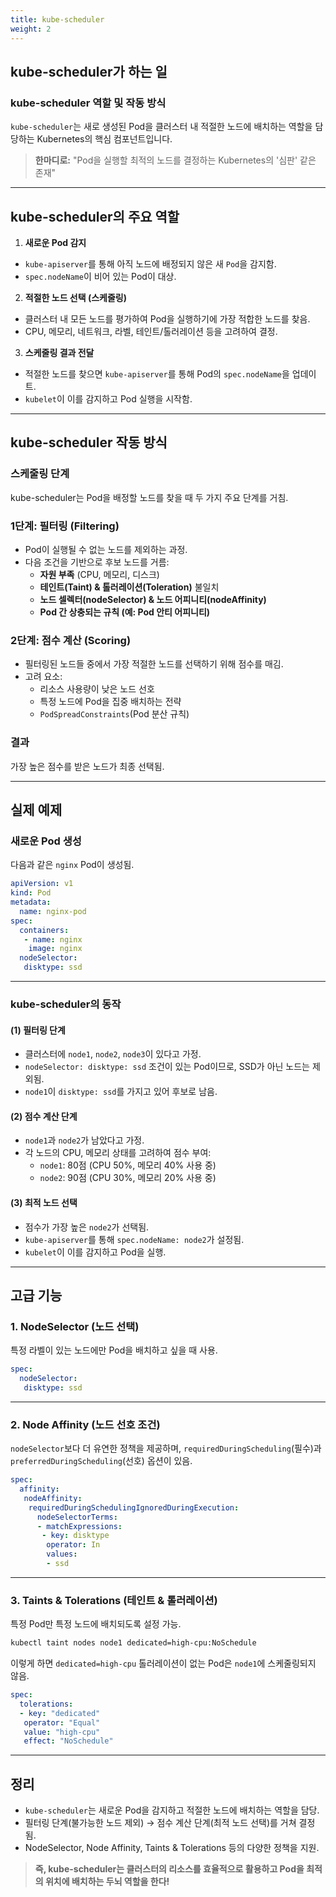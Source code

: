 ```yaml
---
title: kube-scheduler
weight: 2
---
```


## kube-scheduler가 하는 일
### kube-scheduler 역할 및 작동 방식

`kube-scheduler`는 새로 생성된 Pod을 클러스터 내 적절한 노드에 배치하는 역할을 담당하는 Kubernetes의 핵심 컴포넌트입니다.

> **한마디로:**
> "Pod을 실행할 최적의 노드를 결정하는 Kubernetes의 '심판' 같은 존재"

---

## kube-scheduler의 주요 역할
1. **새로운 Pod 감지**
  - `kube-apiserver`를 통해 아직 노드에 배정되지 않은 새 `Pod`을 감지함.
  - `spec.nodeName`이 비어 있는 Pod이 대상.

2. **적절한 노드 선택 (스케줄링)**
  - 클러스터 내 모든 노드를 평가하여 Pod을 실행하기에 가장 적합한 노드를 찾음.
  - CPU, 메모리, 네트워크, 라벨, 테인트/톨러레이션 등을 고려하여 결정.

3. **스케줄링 결과 전달**
  - 적절한 노드를 찾으면 `kube-apiserver`를 통해 Pod의 `spec.nodeName`을 업데이트.
  - `kubelet`이 이를 감지하고 Pod 실행을 시작함.

---

## kube-scheduler 작동 방식
### 스케줄링 단계
kube-scheduler는 Pod을 배정할 노드를 찾을 때 두 가지 주요 단계를 거침.

### 1단계: 필터링 (Filtering)
  - Pod이 실행될 수 없는 노드를 제외하는 과정.
  - 다음 조건을 기반으로 후보 노드를 거름:
    - **자원 부족** (CPU, 메모리, 디스크)
    - **테인트(Taint) & 톨러레이션(Toleration)** 불일치
    - **노드 셀렉터(nodeSelector) & 노드 어피니티(nodeAffinity)**
    - **Pod 간 상충되는 규칙 (예: Pod 안티 어피니티)**

### 2단계: 점수 계산 (Scoring)
  - 필터링된 노드들 중에서 가장 적절한 노드를 선택하기 위해 점수를 매김.
  - 고려 요소:
    - 리소스 사용량이 낮은 노드 선호
    - 특정 노드에 Pod을 집중 배치하는 전략
    - `PodSpreadConstraints`(Pod 분산 규칙)

### 결과
가장 높은 점수를 받은 노드가 최종 선택됨.

---

## 실제 예제
### 새로운 Pod 생성
다음과 같은 `nginx` Pod이 생성됨.

```yaml
apiVersion: v1
kind: Pod
metadata:
  name: nginx-pod
spec:
  containers:
   - name: nginx
    image: nginx
  nodeSelector:
   disktype: ssd
```

---

### kube-scheduler의 동작
#### (1) 필터링 단계
  - 클러스터에 `node1`, `node2`, `node3`이 있다고 가정.
  - `nodeSelector: disktype: ssd` 조건이 있는 Pod이므로, SSD가 아닌 노드는 제외됨.
  - `node1`이 `disktype: ssd`를 가지고 있어 후보로 남음.

#### (2) 점수 계산 단계
  - `node1`과 `node2`가 남았다고 가정.
  - 각 노드의 CPU, 메모리 상태를 고려하여 점수 부여:
    - `node1`: 80점 (CPU 50%, 메모리 40% 사용 중)
    - `node2`: 90점 (CPU 30%, 메모리 20% 사용 중)

#### (3) 최적 노드 선택
  - 점수가 가장 높은 `node2`가 선택됨.
  - `kube-apiserver`를 통해 `spec.nodeName: node2`가 설정됨.
  - `kubelet`이 이를 감지하고 Pod을 실행.

---

## 고급 기능
### 1. NodeSelector (노드 선택)
특정 라벨이 있는 노드에만 Pod을 배치하고 싶을 때 사용.

```yaml
spec:
  nodeSelector:
   disktype: ssd
```

---

### 2. Node Affinity (노드 선호 조건)
`nodeSelector`보다 더 유연한 정책을 제공하며, `requiredDuringScheduling`(필수)과 `preferredDuringScheduling`(선호) 옵션이 있음.

```yaml
spec:
  affinity:
   nodeAffinity:
    requiredDuringSchedulingIgnoredDuringExecution:
      nodeSelectorTerms:
      - matchExpressions:
       - key: disktype
        operator: In
        values:
        - ssd
```

---

### 3. Taints & Tolerations (테인트 & 톨러레이션)
특정 Pod만 특정 노드에 배치되도록 설정 가능.

```sh
kubectl taint nodes node1 dedicated=high-cpu:NoSchedule
```

이렇게 하면 `dedicated=high-cpu` 톨러레이션이 없는 Pod은 `node1`에 스케줄링되지 않음.

```yaml
spec:
  tolerations:
  - key: "dedicated"
   operator: "Equal"
   value: "high-cpu"
   effect: "NoSchedule"
```

---

## 정리
- `kube-scheduler`는 새로운 Pod을 감지하고 적절한 노드에 배치하는 역할을 담당.
- 필터링 단계(불가능한 노드 제외) → 점수 계산 단계(최적 노드 선택)를 거쳐 결정됨.
- NodeSelector, Node Affinity, Taints & Tolerations 등의 다양한 정책을 지원.

> **즉, kube-scheduler는 클러스터의 리소스를 효율적으로 활용하고 Pod을 최적의 위치에 배치하는 두뇌 역할을 한다!**
```